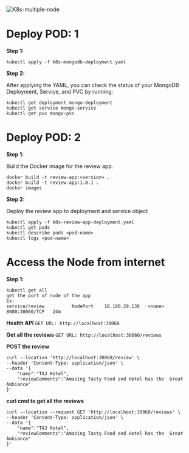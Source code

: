 ![K8s-multiple-node](https://github.com/zeeshanzsh/review-svc-k8-multi-pod/assets/30749560/b1a06122-a211-478a-a2be-8d5899e4db90)

# Deploy POD: 1 
**Step 1:**

`kubectl apply -f k8s-mongodb-deployment.yaml`

**Step 2:**

After applying the YAML, you can check the status of your MongoDB Deployment, Service, and PVC by running:
```agsl
kubectl get deployment mongo-deployment
kubectl get service mongo-service
kubectl get pvc mongo-pvc
```
# Deploy POD: 2
**Step 1:**

Build the Docker image for the review app.
```
docker build -t review-app:<version> .
docker build -t review-app:1.0.1 .
docker images
```
**Step 2:**

Deploy the review app to deployment and service object

```agsl
kubectl apply -f k8s-review-app-deployment.yaml
kubectl get pods
kubectl describe pods <pod-name>
kubectl logs <pod-name>
```


# Access the Node from internet

**Step 1:**

```agsl
kubectl get all
get the port of node of the app 
Ex:
service/review          NodePort    10.100.29.130   <none>        8080:30060/TCP   24m
```
**Health API**
`GET URL: http://localhost:30060`

**Get all the reviews**
`GET URL: http://localhost:30060/reviews`

**POST the review**
```agsl
curl --location 'http://localhost:30060/review' \
--header 'Content-Type: application/json' \
--data '{
    "name":"TAJ Hotel",
    "reviewComments":"Amazing Tasty Food and Hotel has the  Great Ambiance"
}'
```

**curl cmd to get all the reviews**
```agsl
curl --location --request GET 'http://localhost:30060/reviews' \
--header 'Content-Type: application/json' \
--data '{
    "name":"TAJ Hotel",
    "reviewComments":"Amazing Tasty Food and Hotel has the  Great Ambiance"
}'
```
